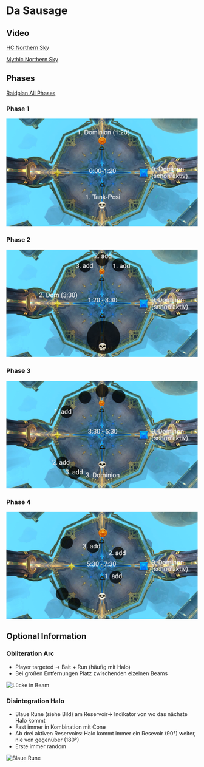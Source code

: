 # Da Sausage

## Video

[HC Northern Sky](https://www.twitch.tv/videos/1261896827?t=02h13m52s)

[Mythic Northern Sky](https://www.twitch.tv/videos/1261897895?t=00h53m24s)

## Phases

[Raidplan All Phases](https://raidplan.io/plan/jXtxPTe8V-ov4uy8)

### Phase 1

![Phase1](/images/dausegne/dausegnep1.png)

### Phase 2

![Phase2](/images/dausegne/dausegnep2.png)

### Phase 3

![Phase3](/images/dausegne/dausegnep3.png)

### Phase 4

![Phase4](/images/dausegne/dausegnep4.png)

## Optional Information

###  Obliteration Arc

- Player targeted -> Bait + Run (häufig mit Halo)
- Bei großen Entfernungen Platz zwischenden eizelnen Beams

![Lücke in Beam](/images/dausegne/oblitArc.gif)

### Disintegration Halo

- Blaue Rune (siehe Bild) am Reservoir-> Indikator von wo das nächste Halo kommt
- Fast immer in Kombination mit Cone
- Ab drei aktiven Reservoirs: Halo kommt immer ein Resevoir (90°) weiter, nie von gegenüber (180°)
- Erste immer random

![Blaue Rune](/images/dausegne/blueRunes.gif)
